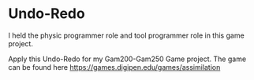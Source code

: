 # Undo-Redo

I held the physic programmer role and tool programmer role in this game project.

Apply this Undo-Redo for my Gam200-Gam250 Game project.
The game can be found here
https://games.digipen.edu/games/assimilation
